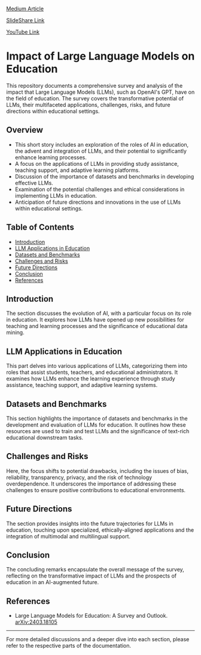 

[Medium Article](https://medium.com/@saipraneethk181200/impact-of-large-language-models-on-education-e37c9fa4899f)

[SlideShare Link](https://www.slideshare.net/slideshow/role-of-llms-in-education-short-storypptx/267603926)

[YouTube Link]()

# Impact of Large Language Models on Education

This repository documents a comprehensive survey and analysis of the impact that Large Language Models (LLMs), such as OpenAI's GPT, have on the field of education. The survey covers the transformative potential of LLMs, their multifaceted applications, challenges, risks, and future directions within educational settings.


## Overview
- This short story includes an exploration of the roles of AI in education, the advent and integration of LLMs, and their potential to significantly enhance learning processes.
- A focus on the applications of LLMs in providing study assistance, teaching support, and adaptive learning platforms.
- Discussion of the importance of datasets and benchmarks in developing effective LLMs.
- Examination of the potential challenges and ethical considerations in implementing LLMs in education.
- Anticipation of future directions and innovations in the use of LLMs within educational settings.


## Table of Contents
- [Introduction](#introduction)
- [LLM Applications in Education](#llm-applications-in-education)
- [Datasets and Benchmarks](#datasets-and-benchmarks)
- [Challenges and Risks](#challenges-and-risks)
- [Future Directions](#future-directions)
- [Conclusion](#conclusion)
- [References](#references)





## Introduction
The section discusses the evolution of AI, with a particular focus on its role in education. It explores how LLMs have opened up new possibilities for teaching and learning processes and the significance of educational data mining.

## LLM Applications in Education
This part delves into various applications of LLMs, categorizing them into roles that assist students, teachers, and educational administrators. It examines how LLMs enhance the learning experience through study assistance, teaching support, and adaptive learning systems.

## Datasets and Benchmarks
This section highlights the importance of datasets and benchmarks in the development and evaluation of LLMs for education. It outlines how these resources are used to train and test LLMs and the significance of text-rich educational downstream tasks.

## Challenges and Risks
Here, the focus shifts to potential drawbacks, including the issues of bias, reliability, transparency, privacy, and the risk of technology overdependence. It underscores the importance of addressing these challenges to ensure positive contributions to educational environments.

## Future Directions
The section provides insights into the future trajectories for LLMs in education, touching upon specialized, ethically-aligned applications and the integration of multimodal and multilingual support.

## Conclusion
The concluding remarks encapsulate the overall message of the survey, reflecting on the transformative impact of LLMs and the prospects of education in an AI-augmented future.

## References
- Large Language Models for Education: A Survey and Outlook. [arXiv:2403.18105](https://arxiv.org/abs/2403.18105)

---

For more detailed discussions and a deeper dive into each section, please refer to the respective parts of the documentation.

